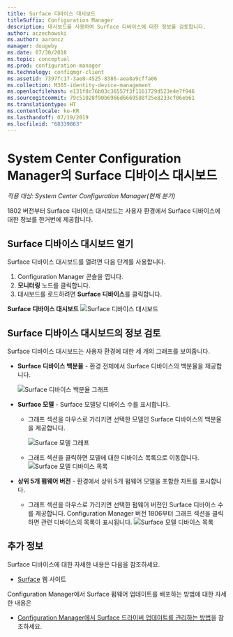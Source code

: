 ```yaml
---
title: Surface 디바이스 대시보드
titleSuffix: Configuration Manager
description: 대시보드를 사용하여 Surface 디바이스에 대한 정보를 검토합니다.
author: aczechowski
ms.author: aaroncz
manager: dougeby
ms.date: 07/30/2018
ms.topic: conceptual
ms.prod: configuration-manager
ms.technology: configmgr-client
ms.assetid: 7397fc17-3ae8-4525-8386-aea8a9cffa06
ms.collection: M365-identity-device-management
ms.openlocfilehash: e131f8c76b03c36557f3f1161729d523e4e7f946
ms.sourcegitcommit: 79c51028f90b6966d6669588f25e8233cf06eb61
ms.translationtype: HT
ms.contentlocale: ko-KR
ms.lasthandoff: 07/19/2019
ms.locfileid: "68339863"
---
```

# <a name="surface-device-dashboard-in-system-center-configuration-manager"></a>System Center Configuration Manager의 Surface 디바이스 대시보드

*적용 대상: System Center Configuration Manager(현재 분기)*

1802 버전부터 Surface 디바이스 대시보드는 사용자 환경에서 Surface 디바이스에 대한 정보를 한거번에 제공합니다. <!--1355788-->

## <a name="open-the-surface-device-dashboard"></a>Surface 디바이스 대시보드 열기

Surface 디바이스 대시보드를 열려면 다음 단계를 사용합니다. 

1. Configuration Manager 콘솔을 엽니다. 
2. **모니터링** 노드를 클릭합니다. 
3. 대시보드를 로드하려면 **Surface 디바이스**를 클릭합니다.

**Surface 디바이스 대시보드**
![Surface 디바이스 대시보드](media/Surface-device-dashboard.PNG)



## <a name="reviewing-information-in-the-surface-device-dashboard"></a>Surface 디바이스 대시보드의 정보 검토

Surface 디바이스 대시보드는 사용자 환경에 대한 세 개의 그래프를 보여줍니다. 

- **Surface 디바이스 백분율** - 환경 전체에서 Surface 디바이스의 백분율을 제공합니다.

    ![Surface 디바이스 백분율 그래프](media/Percent-Surface-Devices.PNG)
- **Surface 모델** - Surface 모델당 디바이스 수를 표시합니다. 
  - 그래프 섹션을 마우스로 가리키면 선택한 모델인 Surface 디바이스의 백분율을 제공합니다. 

       ![Surface 모델 그래프](media/Surface-Models-Hover.PNG)
  - 그래프 섹션을 클릭하면 모델에 대한 디바이스 목록으로 이동합니다. 
      ![Surface 모델 디바이스 목록](media/Surface-Model-Device-List.PNG)

- **상위 5개 펌웨어 버전** - 환경에서 상위 5개 펌웨어 모델을 포함한 차트를 표시합니다. 
  - 그래프 섹션을 마우스로 가리키면 선택한 펌웨어 버전인 Surface 디바이스 수를 제공합니다. Configuration Manager 버전 1806부터 그래프 섹션을 클릭하면 관련 디바이스의 목록이 표시됩니다. <!--1358654-->
     ![Surface 모델 디바이스 목록](media/Surface-Firmware-Hover.PNG)


## <a name="more-information"></a>추가 정보

Surface 디바이스에 대한 자세한 내용은 다음을 참조하세요.
- [Surface]( https://go.microsoft.com/fwlink/?linkid=861998) 웹 사이트

Configuration Manager에서 Surface 펌웨어 업데이트를 배포하는 방법에 대한 자세한 내용은
- [Configuration Manager에서 Surface 드라이버 업데이트를 관리하는 방법]( https://support.microsoft.com/help/4098906)을 참조하세요.




